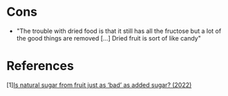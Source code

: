 # Cons
- "The trouble with dried food is that it still has all the fructose but a lot of the good things are removed [...] Dried fruit is sort of like candy"

# References
[1][Is natural sugar from fruit just as ‘bad’ as added sugar? (2022)](https://youtu.be/2yg5_SmLCps?t=201)